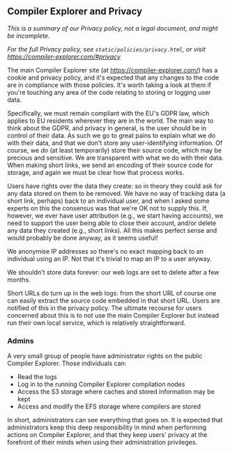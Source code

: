## Compiler Explorer and Privacy

_This is a summary of our Privacy policy, not a legal document, and might be incomplete._

_For the full Privacy policy, see `static/policies/privacy.html`, or visit https://compiler-explorer.com/#privacy_

The main Compiler Explorer site (at https://compiler-explorer.com/) has a cookie and privacy policy, and it's expected
that any changes to the code are in compliance with those policies. It's worth taking a look at them if you're touching
any area of the code relating to storing or logging user data.

Specifically, we must remain compliant with the EU's GDPR law, which applies to EU residents wherever they are in the
world. The main way to think about the GDPR, and privacy in general, is the user should be in control of their data. As
such we go to great pains to explain what we do with their data, and that we don't store any user-identifying
information. Of course, we _do_ (at least temporarily) store their source code, which may be precious and sensitive. We
are transparent with what we do with their data. When making short links, we send an encoding of their source code for
storage, and again we must be clear how that process works.

Users have rights over the data they create: so in theory they could ask for any data stored on them to be removed. We
have no way of tracking data (a short link, perhaps) back to an individual user, and when I asked some experts on this
the consensus was that we're OK not to supply this. If, however, we ever have user attribution (e.g., we start having
accounts), we need to support the user being able to close their account, and/or delete any data they created (e.g.,
short links). All this makes perfect sense and would probably be done anyway, as it seems useful!

We anonymise IP addresses so there's no exact mapping back to an individual using an IP. Not that it's trivial to map an
IP to a user anyway.

We shouldn't store data forever: our web logs are set to delete after a few months.

Short URLs do turn up in the web logs: from the short URL of course one can easily extract the source code embedded in
that short URL. Users are notified of this in the privacy policy. The ultimate recourse for users concerned about this
is to not use the main Compiler Explorer but instead run their own local service, which is relatively straightforward.

### Admins

A very small group of people have administrator rights on the public Compiler Explorer. Those individuals can:

- Read the logs
- Log in to the running Compiler Explorer compilation nodes
- Access the S3 storage where caches and stored information may be kept
- Access and modify the EFS storage where compilers are stored

In short, administrators can see everything that goes on. It is expected that administrators keep this deep
responsibility in mind when performing actions on Compiler Explorer, and that they keep users' privacy at the forefront
of their minds when using their administration privileges.
